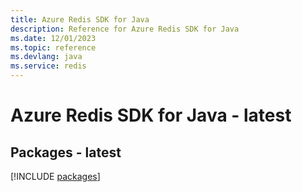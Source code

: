 ```yaml
---
title: Azure Redis SDK for Java
description: Reference for Azure Redis SDK for Java
ms.date: 12/01/2023
ms.topic: reference
ms.devlang: java
ms.service: redis
---
```

# Azure Redis SDK for Java - latest
## Packages - latest
[!INCLUDE [packages](redis-index.md)]
